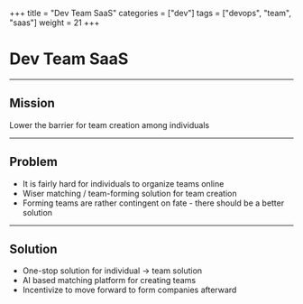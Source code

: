 +++
title = "Dev Team SaaS"
categories = ["dev"]
tags = ["devops", "team", "saas"]
weight = 21
+++

# Dev Team SaaS

---

## Mission

Lower the barrier for team creation among individuals

---

## Problem

- It is fairly hard for individuals to organize teams online
- Wiser matching / team-forming solution for team creation
- Forming teams are rather contingent on fate - there should be a better solution

---

## Solution

- One-stop solution for individual -> team solution
- AI based matching platform for creating teams
- Incentivize to move forward to form companies afterward
